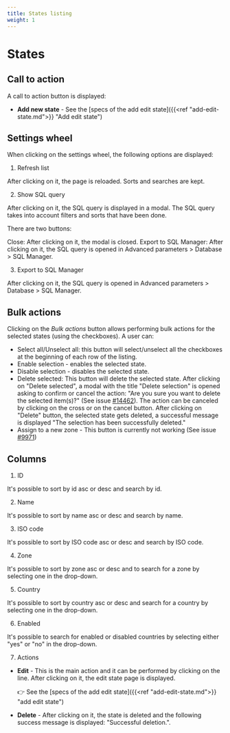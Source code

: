 ```yaml
---
title: States listing
weight: 1
---
```


# States

## Call to action

A call to action button is displayed:

 - **Add new state** - See the [specs of the add edit state]({{<ref "add-edit-state.md">}} "Add edit state") 

## Settings wheel

When clicking on the settings wheel, the following options are displayed:

1. Refresh list

After clicking on it, the page is reloaded. Sorts and searches are kept.

2. Show SQL query

After clicking on it, the SQL query is displayed in a modal. The SQL query takes into account filters and sorts that have been done.

There are two buttons:

Close: After clicking on it, the modal is closed.
Export to SQL Manager: After clicking on it, the SQL query is opened in Advanced parameters > Database > SQL Manager.

3. Export to SQL Manager

After clicking on it, the SQL query is opened in Advanced parameters > Database > SQL Manager.

## Bulk actions

Clicking on the _Bulk actions_ button allows performing bulk actions for the selected states (using the checkboxes). A user can:

- Select all/Unselect all: this button will select/unselect all the checkboxes at the beginning of each row of the listing.
- Enable selection - enables the selected state.
- Disable selection - disables the selected state.
- Delete selected: This button will delete the selected state. 
After clicking on "Delete selected", a modal with the title "Delete selection" is opened asking to confirm or cancel the action: "Are you sure you want to delete the selected item(s)?" (See issue [#14462](https://github.com/PrestaShop/PrestaShop/issues/14462)). The action can be canceled by clicking on the cross or on the cancel button.
After clicking on "Delete" button, the selected state gets deleted, a successful message is displayed "The selection has been successfully deleted."
- Assign to a new zone - This button is currently not working (See issue [#9971](https://github.com/PrestaShop/PrestaShop/issues/9971))

## Columns

1. ID

It's possible to sort by id asc or desc and search by id.

2. Name

It's possible to sort by name asc or desc and search by name.

3. ISO code

It's possible to sort by ISO code asc or desc and search by ISO code.

4. Zone

It's possible to sort by zone asc or desc and to search for a zone by selecting one in the drop-down.

5. Country

It's possible to sort by country asc or desc and search for a country by selecting one in the drop-down.

6. Enabled

It's possible to search for enabled or disabled countries by selecting either "yes" or "no" in the drop-down.

7. Actions

 - **Edit** - This is the main action and it can be performed by clicking on the line. After clicking on it, the edit state page is displayed.
 
   👉 See the [specs of the add edit state]({{<ref "add-edit-state.md">}} "add edit state") 
   
 - **Delete** - After clicking on it, the state is deleted and the following success message is displayed: "Successful deletion.".
